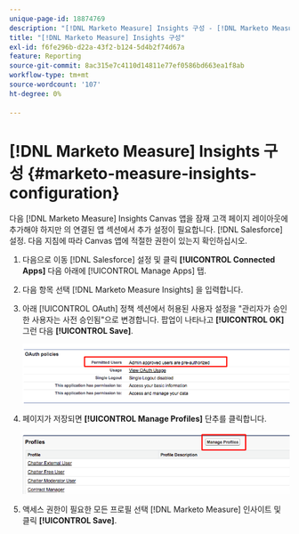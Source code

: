 ```yaml
---
unique-page-id: 18874769
description: "[!DNL Marketo Measure] Insights 구성 - [!DNL Marketo Measure] - 제품 설명서"
title: "[!DNL Marketo Measure] Insights 구성"
exl-id: f6fe296b-d22a-43f2-b124-5d4b2f74d67a
feature: Reporting
source-git-commit: 8ac315e7c4110d14811e77ef0586bd663ea1f8ab
workflow-type: tm+mt
source-wordcount: '107'
ht-degree: 0%

---
```


# [!DNL Marketo Measure] Insights 구성 {#marketo-measure-insights-configuration}

다음 [!DNL Marketo Measure] Insights Canvas 앱을 잠재 고객 페이지 레이아웃에 추가해야 하지만 의 연결된 앱 섹션에서 추가 설정이 필요합니다. [!DNL Salesforce] 설정. 다음 지침에 따라 Canvas 앱에 적절한 권한이 있는지 확인하십시오.

1. 다음으로 이동 [!DNL Salesforce] 설정 및 클릭 **[!UICONTROL Connected Apps]** 다음 아래에 [!UICONTROL Manage Apps] 탭.

1. 다음 항목 선택 [!DNL Marketo Measure Insights] 을 입력합니다.

1. 아래 [!UICONTROL OAuth] 정책 섹션에서 허용된 사용자 설정을 &quot;관리자가 승인한 사용자는 사전 승인됨&quot;으로 변경합니다. 팝업이 나타나고 **[!UICONTROL OK]** 그런 다음 **[!UICONTROL Save]**.

   ![](assets/1-1.png)

1. 페이지가 저장되면 **[!UICONTROL Manage Profiles]** 단추를 클릭합니다.

   ![](assets/2-1.png)

1. 액세스 권한이 필요한 모든 프로필 선택 [!DNL Marketo Measure] 인사이트 및 클릭 **[!UICONTROL Save]**.
